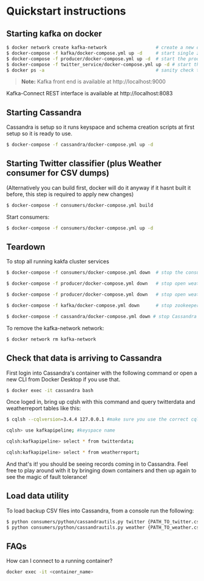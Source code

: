 # Quickstart instructions

## Starting kafka on docker

```bash
$ docker network create kafka-network                  # create a new docker network for kafka cluster (zookeeper, broker, kafka-manager services, and kafka connect sink services)
$ docker-compose -f kafka/docker-compose.yml up -d     # start single zookeeper, broker, and kafka-manager services
$ docker-compose -f producer/docker-compose.yml up -d  # start the producer that retrieves open weather map
$ docker-compose -f twitter_service/docker-compose.yml up -d # start the producer for twitter
$ docker ps -a                                         # sanity check to make sure services are up: kafka_broker_1, kafka-manager, zookeeper, kafka-connect, producer and twitter service
```

> **Note:** 
Kafka front end is available at http://localhost:9000

Kafka-Connect REST interface is available at http://localhost:8083

## Starting Cassandra

Cassandra is setup so it runs keyspace and schema creation scripts at first setup so it is ready to use.
```bash
$ docker-compose -f cassandra/docker-compose.yml up -d
```
## Starting Twitter classifier (plus Weather consumer for CSV dumps)

(Alternatively you can build first, docker will do it anyway if it hasnt built it before, this step is required to apply new changes)
```bash
$ docker-compose -f consumers/docker-compose.yml build
```
Start consumers:
```bash
$ docker-compose -f consumers/docker-compose.yml up -d
```

## Teardown

To stop all running kakfa cluster services

```bash
$ docker-compose -f consumers/docker-compose.yml down  # stop the consumers

$ docker-compose -f producer/docker-compose.yml down   # stop open weather map producer

$ docker-compose -f producer/docker-compose.yml down   # stop open weather map producer

$ docker-compose -f kafka/docker-compose.yml down      # stop zookeeper, broker, kafka-manager and kafka-connect services

$ docker-compose -f cassandra/docker-compose.yml down # stop Cassandra
```

To remove the kafka-network network:

```bash
$ docker network rm kafka-network
```

## Check that data is arriving to Cassandra

First login into Cassandra's container with the following command or open a new CLI from Docker Desktop if you use that.
```bash
$ docker exec -it cassandra bash
```
Once loged in, bring up cqlsh with this command and query twitterdata and weatherreport tables like this:
```bash
$ cqlsh --cqlversion=3.4.4 127.0.0.1 #make sure you use the correct cqlversion

cqlsh> use kafkapipeline; #keyspace name

cqlsh:kafkapipeline> select * from twitterdata;

cqlsh:kafkapipeline> select * from weatherreport;
```

And that's it! you should be seeing records coming in to Cassandra. Feel free to play around with it by bringing down containers and then up again to see the magic of fault tolerance!

## Load data utility
To load backup CSV files into Cassandra, from a console run the following:

```bash
$ python consumers/python/cassandrautils.py twitter {PATH_TO_twitter.csv}
$ python consumers/python/cassandrautils.py weather {PATH_TO_weather.csv}
```

## FAQs

How can I connect to a running container?

```bash
docker exec -it <container_name>
```

